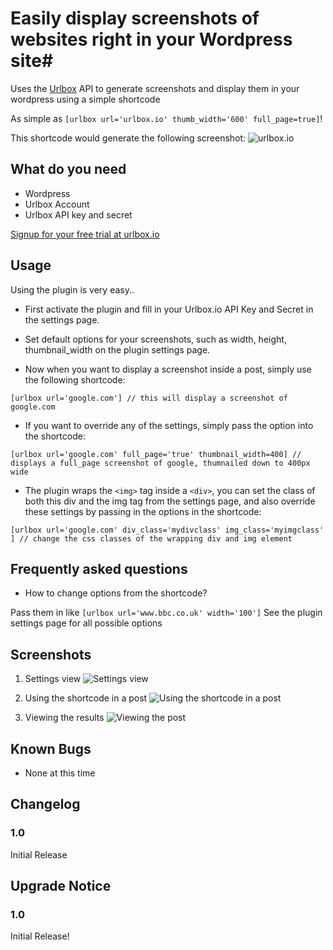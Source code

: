 # Easily display screenshots of websites right in your Wordpress site#
Uses the [Urlbox](https://urlbox.io) API to generate screenshots and display them in your wordpress using a simple shortcode

As simple as ```[urlbox url='urlbox.io' thumb_width='600' full_page=true]```!

This shortcode would generate the following screenshot:
![urlbox.io](https://api.urlbox.io/v1/ca482d7e-9417-4569-90fe-80f7c5e1c781/5efad4d9d0ce3b77f1ec529c8b201ad93beeb14c/png?url=urlbox.io&thumb_width=600&full_page=true)


## What do you need ##

* Wordpress
* Urlbox Account
* Urlbox API key and secret 

[Signup for your free trial at urlbox.io](https://urlbox.io)

## Usage ##

Using the plugin is very easy..

* First activate the plugin and fill in your Urlbox.io API Key and Secret in the settings page.

* Set default options for your screenshots, such as width, height, thumbnail_width on the plugin settings page.

* Now when you want to display a screenshot inside a post, simply use the following shortcode:

```[urlbox url='google.com'] // this will display a screenshot of google.com ```

* If you want to override any of the settings, simply pass the option into the shortcode:

```[urlbox url='google.com' full_page='true' thumbnail_width=400] // displays a full_page screenshot of google, thumnailed down to 400px wide```

* The plugin wraps the ```<img>``` tag inside a ```<div>```, you can set the class of both this div and the img tag from the settings page, and also override these settings by passing in the options in the shortcode:

```[urlbox url='google.com' div_class='mydivclass' img_class='myimgclass' ] // change the css classes of the wrapping div and img element```


## Frequently asked questions ##

* How to change options from the shortcode?

Pass them in like ```[urlbox url='www.bbc.co.uk' width='100']```
See the plugin settings page for all possible options

## Screenshots ##

1. Settings view
![Settings view](https://raw.githubusercontent.com/urlbox-io/wordpress-screenshots/master/screenshot-1.png)

2. Using the shortcode in a post
![Using the shortcode in a post](https://raw.githubusercontent.com/urlbox-io/wordpress-screenshots/master/screenshot-2.png)

3. Viewing the results
![Viewing the post](https://raw.githubusercontent.com/urlbox-io/wordpress-screenshots/master/screenshot-3.png)

## Known Bugs ##

* None at this time

## Changelog ##

### 1.0 ###
Initial Release

## Upgrade Notice ##

### 1.0 ###
Initial Release!

